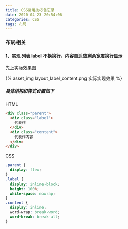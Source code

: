 ```yaml
---
title: CSS常用技巧备忘录
date: 2020-04-23 20:54:06
categories: CSS
tags: 布局
---
```


### 布局相关

#### 1、实现 列表 label 不换换行，内容自适应剩余宽度换行显示

先上实际效果图

{% asset_img layout_label_content.png  实际实现效果 %}

##### 具体结构和样式设置如下

HTML

```html
<div class="parent">
  <div class="label">
    代表作
  </div>
  <div class="content">
    代表作内容
  </div>
</div>
```

CSS

```css
.parent {
  display: flex;
}
.label {
  display: inline-block;
  height: 100%;
  white-space: nowrap;
}
.content {
  display: inline;
  word-wrap: break-word;
  word-break: break-all;
}
```
